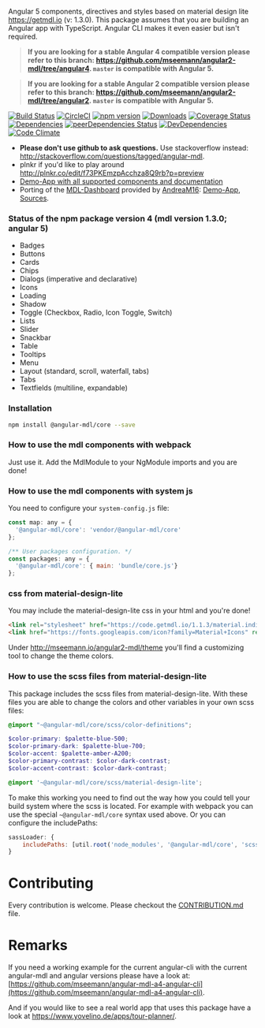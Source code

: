 
Angular 5 components, directives and styles based on material design lite https://getmdl.io (v: 1.3.0). This package assumes that you are building an Angular app with TypeScript. Angular CLI makes it even easier but isn't required.

> **If you are looking for a stable Angular 4 compatible version please refer to this branch: https://github.com/mseemann/angular2-mdl/tree/angular4.  `master` is compatible with Angular 5.**

> **If you are looking for a stable Angular 2 compatible version please refer to this branch: https://github.com/mseemann/angular2-mdl/tree/angular2.  `master` is compatible with Angular 5.**

[![Build Status](https://travis-ci.org/mseemann/angular2-mdl.svg?branch=master)](https://travis-ci.org/mseemann/angular2-mdl)
[![CircleCI](https://circleci.com/gh/mseemann/angular2-mdl/tree/master.svg?style=shield)](https://circleci.com/gh/mseemann/angular2-mdl/tree/master)
[![npm version](https://badge.fury.io/js/@angular-mdl%2Fcore.svg)](https://www.npmjs.com/package/@angular-mdl/core)
[![Downloads](http://img.shields.io/npm/dm/@angular-mdl%2Fcore.svg)](https://npmjs.org/package/@angular-mdl/core)
[![Coverage Status](https://coveralls.io/repos/github/mseemann/angular2-mdl/badge.svg?branch=master)](https://coveralls.io/github/mseemann/angular2-mdl?branch=master)
[![Dependencies](https://david-dm.org/mseemann/angular2-mdl.svg)](https://david-dm.org/mseemann/angular2-mdl)
[![peerDependencies Status](https://david-dm.org/mseemann/angular2-mdl/peer-status.svg)](https://david-dm.org/mseemann/angular2-mdl?type=peer)
[![DevDependencies](https://david-dm.org/mseemann/angular2-mdl/dev-status.svg)](https://david-dm.org/mseemann/angular2-mdl#info=devDependencies&view=table)
[![Code Climate](https://codeclimate.com/github/mseemann/angular2-mdl/badges/gpa.svg)](https://codeclimate.com/github/mseemann/angular2-mdl)

* **Please don't use github to ask questions.** Use stackoverflow instead: http://stackoverflow.com/questions/tagged/angular-mdl.
* plnkr if you'd like to play around http://plnkr.co/edit/f73PKEmzpAcchza8Q9rb?p=preview
* [Demo-App with all supported components and documentation](http://mseemann.io/angular2-mdl/)
* Porting of the [MDL-Dashboard](https://getmdl.io/templates/dashboard/index.html) provided by [AndreaM16](https://github.com/AndreaM16):  [Demo-App](https://angular-mdl-dashboard.herokuapp.com/#/home), [Sources](https://github.com/AndreaM16/angular-mdl-dashboard).

### Status of the npm package version 4 (mdl version 1.3.0; angular 5)

- Badges
- Buttons
- Cards
- Chips
- Dialogs (imperative and declarative)
- Icons
- Loading
- Shadow
- Toggle (Checkbox, Radio, Icon Toggle, Switch)
- Lists
- Slider
- Snackbar
- Table
- Tooltips
- Menu
- Layout (standard, scroll, waterfall, tabs)
- Tabs
- Textfields (multiline, expandable)


### Installation

```bash
npm install @angular-mdl/core --save
```

### How to use the mdl components with webpack

Just use it. Add the MdlModule to your NgModule imports and you are done!

### How to use the mdl components with system js

You need to configure your `system-config.js` file:

```JavaScript
const map: any = {
  '@angular-mdl/core': 'vendor/@angular-mdl/core'
};

/** User packages configuration. */
const packages: any = {
  '@angular-mdl/core': { main: 'bundle/core.js'}
};
```

### css from material-design-lite
You may include the material-design-lite css in your html and you're done!
```HTML
<link rel="stylesheet" href="https://code.getmdl.io/1.1.3/material.indigo-pink.min.css" />
<link href="https://fonts.googleapis.com/icon?family=Material+Icons" rel="stylesheet">
```
Under http://mseemann.io/angular2-mdl/theme you'll find a customizing tool to change the theme colors.

### How to use the scss files from material-design-lite
This package includes the scss files from material-design-lite.
With these files you are able to change the colors and other variables in your own scss files:

```scss
@import "~@angular-mdl/core/scss/color-definitions";

$color-primary: $palette-blue-500;
$color-primary-dark: $palette-blue-700;
$color-accent: $palette-amber-A200;
$color-primary-contrast: $color-dark-contrast;
$color-accent-contrast: $color-dark-contrast;

@import '~@angular-mdl/core/scss/material-design-lite';
```

To make this working you need to find out the way how you could tell your build system where the scss is located.
For example with webpack you can use the special `~@angular-mdl/core` syntax used above. Or you can configure the includePaths:

```JavaScript
sassLoader: {
	includePaths: [util.root('node_modules', '@angular-mdl/core', 'scss')]
}
```

# Contributing

Every contribution is welcome. Please checkout the [CONTRIBUTION.md](https://github.com/mseemann/angular2-mdl/blob/master/CONTRIBUTION.md) file.

# Remarks

If you need a working example for the current angular-cli with the current angular-mdl and angular versions please have a look at:
[https://github.com/mseemann/angular-mdl-a4-angular-cli](https://github.com/mseemann/angular-mdl-a4-angular-cli).

And if you would like to see a real world app that uses this package have a look at https://www.yovelino.de/apps/tour-planner/.
